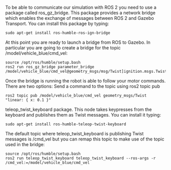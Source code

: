 To be able to communicate our simulation with ROS 2 you need to use a package called ros_gz_bridge. This package provides a network bridge which enables the exchange of messages between ROS 2 and Gazebo Transport. You can install this package by typing:
```Linux
sudo apt-get install ros-humble-ros-ign-bridge
```

At this point you are ready to launch a bridge from ROS to Gazebo. In particular you are going to create a bridge for the topic /model/vehicle_blue/cmd_vel:
```Linux
source /opt/ros/humble/setup.bash
ros2 run ros_gz_bridge parameter_bridge /model/vehicle_blue/cmd_vel@geometry_msgs/msg/Twist]ignition.msgs.Twist
```

Once the bridge is running the robot is able to follow your motor commands. There are two options:
Send a command to the topic using ros2 topic pub
```Linux
ros2 topic pub /model/vehicle_blue/cmd_vel geometry_msgs/Twist "linear: { x: 0.1 }"
```

teleop_twist_keyboard package. This node takes keypresses from the keyboard and publishes them as Twist messages. You can install it typing:
```Linux
sudo apt-get install ros-humble-teleop-twist-keyboard
```

The default topic where teleop_twist_keyboard is publishing Twist messages is /cmd_vel but you can remap this topic to make use of the topic used in the bridge:
```Linux
source /opt/ros/humble/setup.bash
ros2 run teleop_twist_keyboard teleop_twist_keyboard --ros-args -r /cmd_vel:=/model/vehicle_blue/cmd_vel
```

